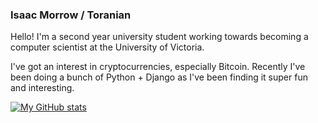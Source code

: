 ### Isaac Morrow / Toranian
Hello! I'm a second year university student working towards becoming a computer scientist at the University of Victoria. 

I've got an interest in cryptocurrencies, especially Bitcoin. Recently I've been doing a bunch of Python + Django as I've been finding it super fun and interesting.



[![My GitHub stats](https://github-readme-stats.vercel.app/api?username=Toranian)](https://github.com/Toranian/github-readme-stats)
